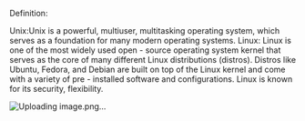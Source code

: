 Definition:

Unix:Unix is a powerful, multiuser, multitasking operating system, which serves as a foundation for many modern operating systems.
Linux: Linux is one of the most widely used open - source operating system kernel that serves as the core of many different Linux distributions (distros). 
Distros like Ubuntu, Fedora, and Debian are built on top of the Linux kernel and come with a variety of pre - installed software and configurations.
Linux is known for its security, flexibility.

![Uploading image.png…]()
